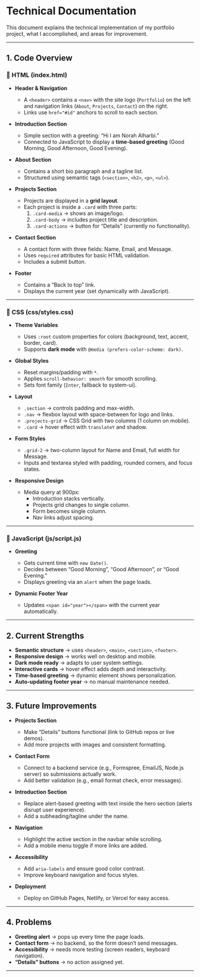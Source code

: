 # Technical Documentation 

This document explains the technical implementation of my portfolio project, what I accomplished, and areas for improvement.

---

## 1. Code Overview

### 🔹 HTML (index.html)
- **Header & Navigation**
  - A `<header>` contains a `<nav>` with the site logo (`Portfolio`) on the left and navigation links (`About`, `Projects`, `Contact`) on the right.
  - Links use `href="#id"` anchors to scroll to each section.

- **Introduction Section**
  - Simple section with a greeting: “Hi I am Norah Alharbi.”
  - Connected to JavaScript to display a **time-based greeting** (Good Morning, Good Afternoon, Good Evening).

- **About Section**
  - Contains a short bio paragraph and a tagline list.
  - Structured using semantic tags (`<section>`, `<h2>`, `<p>`, `<ul>`).

- **Projects Section**
  - Projects are displayed in a **grid layout**.
  - Each project is inside a `.card` with three parts:
    1. `.card-media` → shows an image/logo.
    2. `.card-body` → includes project title and description.
    3. `.card-actions` → button for “Details” (currently no functionality).

- **Contact Section**
  - A contact form with three fields: Name, Email, and Message.
  - Uses `required` attributes for basic HTML validation.
  - Includes a submit button.

- **Footer**
  - Contains a “Back to top” link.
  - Displays the current year (set dynamically with JavaScript).

---

### 🔹 CSS (css/styles.css)
- **Theme Variables**
  - Uses `:root` custom properties for colors (background, text, accent, border, card).
  - Supports **dark mode** with `@media (prefers-color-scheme: dark)`.

- **Global Styles**
  - Reset margins/padding with `*`.
  - Applies `scroll-behavior: smooth` for smooth scrolling.
  - Sets font family (`Inter`, fallback to system-ui).

- **Layout**
  - `.section` → controls padding and max-width.
  - `.nav` → flexbox layout with space-between for logo and links.
  - `.projects-grid` → CSS Grid with two columns (1 column on mobile).
  - `.card` → hover effect with `translateY` and shadow.

- **Form Styles**
  - `.grid-2` → two-column layout for Name and Email, full width for Message.
  - Inputs and textarea styled with padding, rounded corners, and focus states.

- **Responsive Design**
  - Media query at 900px:
    - Introduction stacks vertically.
    - Projects grid changes to single column.
    - Form becomes single column.
    - Nav links adjust spacing.

---

### 🔹 JavaScript (js/script.js)
- **Greeting**
  - Gets current time with `new Date()`.
  - Decides between “Good Morning”, “Good Afternoon”, or “Good Evening.”
  - Displays greeting via an `alert` when the page loads.

- **Dynamic Footer Year**
  - Updates `<span id="year"></span>` with the current year automatically.

---

## 2. Current Strengths
- **Semantic structure** → uses `<header>`, `<main>`, `<section>`, `<footer>`.  
- **Responsive design** → works well on desktop and mobile.  
- **Dark mode ready** → adapts to user system settings.  
- **Interactive cards** → hover effect adds depth and interactivity.  
- **Time-based greeting** → dynamic element shows personalization.  
- **Auto-updating footer year** → no manual maintenance needed.  

---

## 3. Future Improvements
- **Projects Section**
  - Make “Details” buttons functional (link to GitHub repos or live demos).
  - Add more projects with images and consistent formatting.

- **Contact Form**
  - Connect to a backend service (e.g., Formspree, EmailJS, Node.js server) so submissions actually work.
  - Add better validation (e.g., email format check, error messages).

- **Introduction Section**
  - Replace alert-based greeting with text inside the hero section (alerts disrupt user experience).
  - Add a subheading/tagline under the name.

- **Navigation**
  - Highlight the active section in the navbar while scrolling.
  - Add a mobile menu toggle if more links are added.

- **Accessibility**
  - Add `aria-labels` and ensure good color contrast.
  - Improve keyboard navigation and focus styles.

- **Deployment**
  - Deploy on GitHub Pages, Netlify, or Vercel for easy access.

---

## 4. Problems
- **Greeting alert** → pops up every time the page loads.  
- **Contact form** → no backend, so the form doesn’t send messages.  
- **Accessibility** → needs more testing (screen readers, keyboard navigation).  
- **“Details” buttons** → no action assigned yet.  

---

